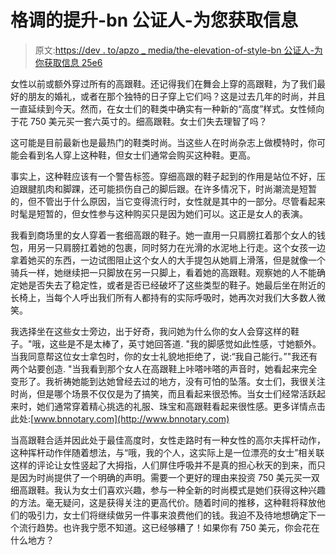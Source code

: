 # 格调的提升-bn 公证人-为您获取信息

> 原文:[https://dev . to/apzo _ media/the-elevation-of-style-bn 公证人-为你获取信息 25e6](https://dev.to/apzo_media/the-elevation-of-style-bnnotary-get-information-for-you-25e6)

女性以前或额外穿过所有的高跟鞋。还记得我们在舞会上穿的高跟鞋，为了我们最好的朋友的婚礼，或者在那个独特的日子穿上它们吗？这是过去几年的时尚，并且一直延续到今天。然而，在女士们的鞋类中确实有一种新的“高度”样式。女性倾向于花 750 美元买一套六英寸的。细高跟鞋。女士们失去理智了吗？

这可能是目前最新也是最热门的鞋类时尚。当这些人在时尚杂志上做模特时，你可能会看到名人穿上这种鞋，但女士们通常会购买这种鞋。更高。

事实上，这种鞋应该有一个警告标签。穿细高跟的鞋子起到的作用是站位不好，压迫跟腱肌肉和脚踝，还可能损伤自己的脚后跟。在许多情况下，时尚潮流是短暂的，但不管出于什么原因，当它变得流行时，女性就是其中的一部分。尽管看起来时髦是短暂的，但女性参与这种购买只是因为她们可以。这正是女人的表演。

我看到商场里的女人穿着一套细高跟的鞋子。她一直用一只肩膀扛着那个女人的钱包，用另一只肩膀扛着她的包裹，同时努力在光滑的水泥地上行走。这个女孩一边拿着她买的东西，一边试图阻止这个女人的大手提包从她肩上滑落，但是就像一个骑兵一样，她继续把一只脚放在另一只脚上，看着她的高跟鞋。观察她的人不能确定她是否失去了稳定性，或者是否已经破坏了这些类型的鞋子。她最后坐在附近的长椅上，当每个人呼出我们所有人都持有的实际呼吸时，她再次对我们大多数人微笑。

我选择坐在这些女士旁边，出于好奇，我问她为什么你的女人会穿这样的鞋子。"哦，这些是不是太棒了，英寸她回答道. "我的脚感觉如此性感，寸她额外。当我同意帮这位女士拿包时，你的女士礼貌地拒绝了，说:“我自己能行。”"我还有两个站要创造. "当我看到那个女人在高跟鞋上咔嗒咔嗒的声音时，她看起来完全变形了。我祈祷她能到达她曾经去过的地方，没有可怕的坠落。女士们，我很关注时尚，但是哪个场景不仅仅是为了搞笑，而且看起来很恐怖。当女士们经常活跃起来时，她们通常穿着精心挑选的礼服、珠宝和高跟鞋看起来很性感。更多详情点击此处:[www.bnnotary.com](http://www.bnnotary.com)

当高跟鞋合适并因此处于最佳高度时，女性走路时有一种女性的高尔夫挥杆动作，这种挥杆动作伴随着想法，与“哦，我的个人，这实际上是一位漂亮的女士”相关联这样的评论让女性竖起了大拇指，人们屏住呼吸并不是真的担心秋天的到来，而只是因为时尚提供了一个明确的声明。需要一个更好的理由来投资 750 美元买一双细高跟鞋。我认为女士们喜欢兴趣，参与一种全新的时尚模式是她们获得这种兴趣的方法。毫无疑问，这是获得关注的更高代价。随着时间的推移，这种鞋将释放他们的吸引力，女士们将继续做另一件事来浪费他们的钱。我迫不及待地想确定下一个流行趋势。也许我宁愿不知道。这已经够糟了！如果你有 750 美元，你会花在什么地方？